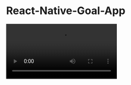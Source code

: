 ﻿# React-Native-Goal-App
![Goal-App](https://github.com/siracalaks/React-Native-Goal-App/assets/react-native.mp4)
